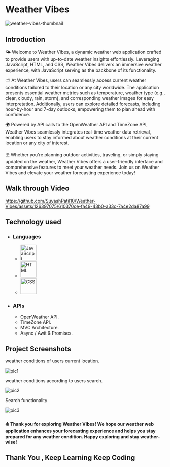 # Weather Vibes

![weather-vibes-thumbnail](https://github.com/SuyashPatil10/Weather-Vibes/assets/126397075/b849bbae-a80e-4cb9-9092-846c4a07e936)

## Introduction

<p>
🌤️ Welcome to Weather Vibes, a dynamic weather web application crafted to provide users with up-to-date weather insights effortlessly. Leveraging JavaScript, HTML, and CSS, Weather Vibes delivers an immersive weather experience, with JavaScript serving as the backbone of its functionality.
</p>

<p>
⛅ At Weather Vibes, users can seamlessly access current weather conditions tailored to their location or any city worldwide. The application presents essential weather metrics such as temperature, weather type (e.g., clear, cloudy, rain, storm), and corresponding weather images for easy interpretation. Additionally, users can explore detailed forecasts, including hour-by-hour and 7-day outlooks, empowering them to plan ahead with confidence.
</p>

<p>
🌍 Powered by API calls to the OpenWeather API and TimeZone API, Weather Vibes seamlessly integrates real-time weather data retrieval, enabling users to stay informed about weather conditions at their current location or any city of interest.
</p>

<p>
⛱️ Whether you're planning outdoor activities, traveling, or simply staying updated on the weather, Weather Vibes offers a user-friendly interface and comprehensive features to meet your weather needs. Join us on Weather Vibes and elevate your weather forecasting experience today!
</p>

## Walk through Video

https://github.com/SuyashPatil10/Weather-Vibes/assets/126397075/610370ce-fa49-43b0-a33c-7a4e2da87a99



## Technology used

- ### Languages

  - <img src="https://github.com/SuyashPatil10/Weather-Vibes/assets/126397075/afb9acbe-714d-4788-9cb0-89de98d75a9b" alt="JavaScript" width="50" height="50">

  - <img src="https://github.com/SuyashPatil10/Weather-Vibes/assets/126397075/a24f4198-3190-4cbd-aedb-2d4d76d19236" alt="HTML" height="50" width="50">
    

  - <img src="https://github.com/SuyashPatil10/Weather-Vibes/assets/126397075/db989d6e-7fd7-4142-bed4-20c9d1d62d50" alt="CSS" width="50" height="50">


- ### APIs

  - OpenWeather API.
  - TimeZone API.
  - MVC Architecture.
  - Async / Awit & Promises.

## Project Screenshots

weather conditions of users current location.

![pic1](https://github.com/SuyashPatil10/Weather-Vibes/assets/126397075/02859e37-df31-4d26-8822-413736260ebb)

weather conditions according to users search.

![pic2](https://github.com/SuyashPatil10/Weather-Vibes/assets/126397075/5634c4e6-5a7c-4dbc-a380-7ad377f6489a)

Search functionality

![pic3](https://github.com/SuyashPatil10/Weather-Vibes/assets/126397075/ae560e5e-ead7-444e-b5ec-80a11302d081)

#### ⛵ Thank you for exploring Weather Vibes! We hope our weather web application enhances your forecasting experience and helps you stay prepared for any weather condition. Happy exploring and stay weather-wise!

## Thank You , Keep Learning Keep Coding
